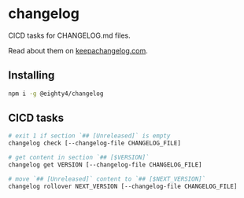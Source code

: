 # changelog

CICD tasks for CHANGELOG.md files.

Read about them on [keepachangelog.com](https://keepachangelog.com/en/1.1.0/).

## Installing

```bash
npm i -g @eighty4/changelog
```

## CICD tasks

```bash
# exit 1 if section `## [Unreleased]` is empty
changelog check [--changelog-file CHANGELOG_FILE]

# get content in section `## [$VERSION]`
changelog get VERSION [--changelog-file CHANGELOG_FILE]

# move `## [Unreleased]` content to `## [$NEXT_VERSION]`
changelog rollover NEXT_VERSION [--changelog-file CHANGELOG_FILE]
```
